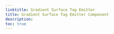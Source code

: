 ```yaml
---
linktitle: Gradient Surface Tag Emitter
title: Gradient Surface Tag Emitter Component
description:
toc: true
---
```


